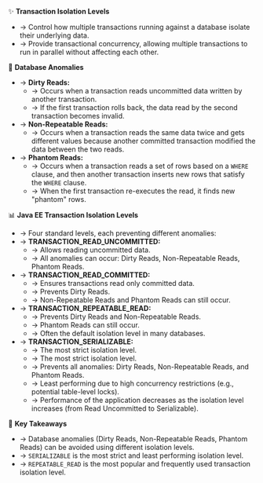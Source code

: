 ✨ **Transaction Isolation Levels**
- → Control how multiple transactions running against a database isolate their underlying data.
- → Provide transactional concurrency, allowing multiple transactions to run in parallel without affecting each other.

🚨 **Database Anomalies**
- → **Dirty Reads:**
    - → Occurs when a transaction reads uncommitted data written by another transaction.
    - → If the first transaction rolls back, the data read by the second transaction becomes invalid.
- → **Non-Repeatable Reads:**
    - → Occurs when a transaction reads the same data twice and gets different values because another committed transaction modified the data between the two reads.
- → **Phantom Reads:**
    - → Occurs when a transaction reads a set of rows based on a `WHERE` clause, and then another transaction inserts new rows that satisfy the `WHERE` clause.
    - → When the first transaction re-executes the read, it finds new "phantom" rows.

📊 **Java EE Transaction Isolation Levels**
- → Four standard levels, each preventing different anomalies:
- → **TRANSACTION_READ_UNCOMMITTED:**
    - → Allows reading uncommitted data.
    - → All anomalies can occur: Dirty Reads, Non-Repeatable Reads, Phantom Reads.
- → **TRANSACTION_READ_COMMITTED:**
    - → Ensures transactions read only committed data.
    - → Prevents Dirty Reads.
    - → Non-Repeatable Reads and Phantom Reads can still occur.
- → **TRANSACTION_REPEATABLE_READ:**
    - → Prevents Dirty Reads and Non-Repeatable Reads.
    - → Phantom Reads can still occur.
    - → Often the default isolation level in many databases.
- → **TRANSACTION_SERIALIZABLE:**
    - → The most strict isolation level.
    - → The most strict isolation level.
    - → Prevents all anomalies: Dirty Reads, Non-Repeatable Reads, and Phantom Reads.
    - → Least performing due to high concurrency restrictions (e.g., potential table-level locks).
    - → Performance of the application decreases as the isolation level increases (from Read Uncommitted to Serializable).

📝 **Key Takeaways**
- → Database anomalies (Dirty Reads, Non-Repeatable Reads, Phantom Reads) can be avoided using different isolation levels.
- → `SERIALIZABLE` is the most strict and least performing isolation level.
- → `REPEATABLE_READ` is the most popular and frequently used transaction isolation level.